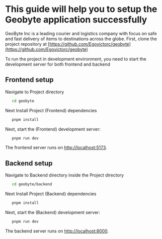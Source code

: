 # This guide will help you to setup the Geobyte application successfully

GeoByte Inc is a leading courier and logistics company with focus on safe and fast delivery of items to destinations across the globe.
First, clone the project repository at [https://github.com/Egovictorc/geobyte](https://github.com/Egovictorc/geobyte)  

To run the project in development environment, you need to start the development server for both frontend and backend
## Frontend setup
Navigate to Project directory
```bash
   cd geobyte
```  

Next Install Project (Frontend) dependencies
```bash
   pnpm install
```
Next, start the (Frontend) development server:
```bash
   pnpm run dev
```
The frontend server runs on [http://localhost:5173](http://localhost:5173).

## Backend setup
Navigate to Backend directory inside the Project directory
```bash
   cd geobyte/backend
```  

Next Install Project (Backend) dependencies
```bash
   pnpm install
```
Next, start the (Backend) development server:
```bash
   pnpm run dev
```
The backend server runs on [http://localhost:8000](http://localhost:8000).